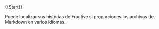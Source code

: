 {{Start}}

Puede localizar sus historias de Fractive si proporciones los archivos de Markdown en varios idiomas.

